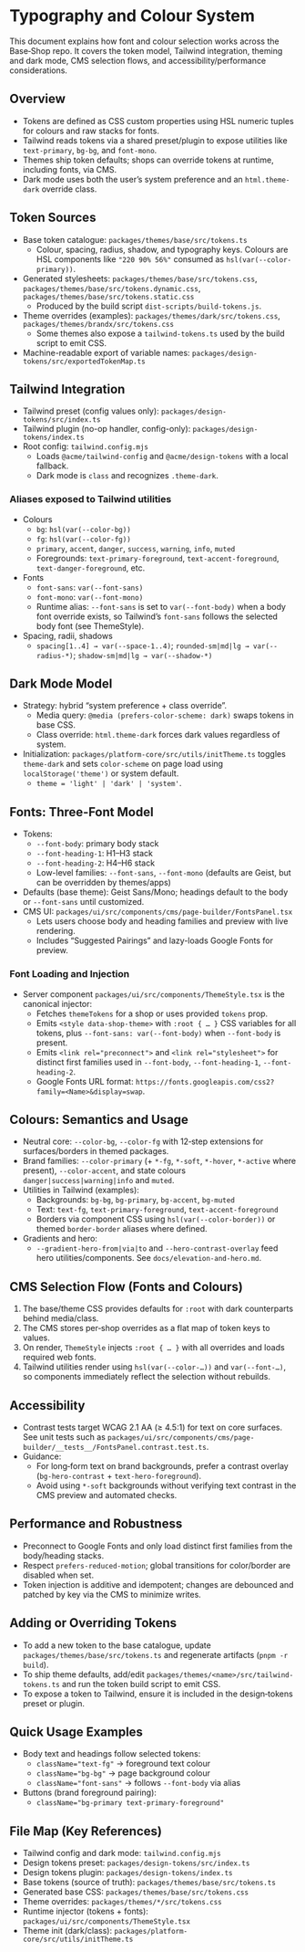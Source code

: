 # Typography and Colour System

This document explains how font and colour selection works across the Base‑Shop repo. It covers the token model, Tailwind integration, theming and dark mode, CMS selection flows, and accessibility/performance considerations.

## Overview

- Tokens are defined as CSS custom properties using HSL numeric tuples for colours and raw stacks for fonts.
- Tailwind reads tokens via a shared preset/plugin to expose utilities like `text-primary`, `bg-bg`, and `font-mono`.
- Themes ship token defaults; shops can override tokens at runtime, including fonts, via CMS.
- Dark mode uses both the user’s system preference and an `html.theme-dark` override class.

## Token Sources

- Base token catalogue: `packages/themes/base/src/tokens.ts`
  - Colour, spacing, radius, shadow, and typography keys. Colours are HSL components like `"220 90% 56%"` consumed as `hsl(var(--color-primary))`.
- Generated stylesheets: `packages/themes/base/src/tokens.css`, `packages/themes/base/src/tokens.dynamic.css`, `packages/themes/base/src/tokens.static.css`
  - Produced by the build script `dist-scripts/build-tokens.js`.
- Theme overrides (examples): `packages/themes/dark/src/tokens.css`, `packages/themes/brandx/src/tokens.css`
  - Some themes also expose a `tailwind-tokens.ts` used by the build script to emit CSS.
- Machine-readable export of variable names: `packages/design-tokens/src/exportedTokenMap.ts`

## Tailwind Integration

- Tailwind preset (config values only): `packages/design-tokens/src/index.ts`
- Tailwind plugin (no-op handler, config-only): `packages/design-tokens/index.ts`
- Root config: `tailwind.config.mjs`
  - Loads `@acme/tailwind-config` and `@acme/design-tokens` with a local fallback.
  - Dark mode is `class` and recognizes `.theme-dark`.

### Aliases exposed to Tailwind utilities

- Colours
  - `bg`: `hsl(var(--color-bg))`
  - `fg`: `hsl(var(--color-fg))`
  - `primary`, `accent`, `danger`, `success`, `warning`, `info`, `muted`
  - Foregrounds: `text-primary-foreground`, `text-accent-foreground`, `text-danger-foreground`, etc.
- Fonts
  - `font-sans`: `var(--font-sans)`
  - `font-mono`: `var(--font-mono)`
  - Runtime alias: `--font-sans` is set to `var(--font-body)` when a body font override exists, so Tailwind’s `font-sans` follows the selected body font (see ThemeStyle).
- Spacing, radii, shadows
  - `spacing[1..4] → var(--space-1..4)`; `rounded-sm|md|lg → var(--radius-*)`; `shadow-sm|md|lg → var(--shadow-*)`

## Dark Mode Model

- Strategy: hybrid “system preference + class override”.
  - Media query: `@media (prefers-color-scheme: dark)` swaps tokens in base CSS.
  - Class override: `html.theme-dark` forces dark values regardless of system.
- Initialization: `packages/platform-core/src/utils/initTheme.ts` toggles `theme-dark` and sets `color-scheme` on page load using `localStorage('theme')` or system default.
  - `theme = 'light' | 'dark' | 'system'`.

## Fonts: Three‑Font Model

- Tokens:
  - `--font-body`: primary body stack
  - `--font-heading-1`: H1–H3 stack
  - `--font-heading-2`: H4–H6 stack
  - Low-level families: `--font-sans`, `--font-mono` (defaults are Geist, but can be overridden by themes/apps)
- Defaults (base theme): Geist Sans/Mono; headings default to the body or `--font-sans` until customized.
- CMS UI: `packages/ui/src/components/cms/page-builder/FontsPanel.tsx`
  - Lets users choose body and heading families and preview with live rendering.
  - Includes “Suggested Pairings” and lazy-loads Google Fonts for preview.

### Font Loading and Injection

- Server component `packages/ui/src/components/ThemeStyle.tsx` is the canonical injector:
  - Fetches `themeTokens` for a shop or uses provided `tokens` prop.
  - Emits `<style data-shop-theme>` with `:root { … }` CSS variables for all tokens, plus `--font-sans: var(--font-body)` when `--font-body` is present.
  - Emits `<link rel="preconnect">` and `<link rel="stylesheet">` for distinct first families used in `--font-body`, `--font-heading-1`, `--font-heading-2`.
  - Google Fonts URL format: `https://fonts.googleapis.com/css2?family=<Name>&display=swap`.

## Colours: Semantics and Usage

- Neutral core: `--color-bg`, `--color-fg` with 12‑step extensions for surfaces/borders in themed packages.
- Brand families: `--color-primary` (+ `*-fg`, `*-soft`, `*-hover`, `*-active` where present), `--color-accent`, and state colours `danger|success|warning|info` and `muted`.
- Utilities in Tailwind (examples):
  - Backgrounds: `bg-bg`, `bg-primary`, `bg-accent`, `bg-muted`
  - Text: `text-fg`, `text-primary-foreground`, `text-accent-foreground`
  - Borders via component CSS using `hsl(var(--color-border))` or themed `border-border` aliases where defined.
- Gradients and hero:
  - `--gradient-hero-from|via|to` and `--hero-contrast-overlay` feed hero utilities/components. See `docs/elevation-and-hero.md`.

## CMS Selection Flow (Fonts and Colours)

1. The base/theme CSS provides defaults for `:root` with dark counterparts behind media/class.
2. The CMS stores per‑shop overrides as a flat map of token keys to values.
3. On render, `ThemeStyle` injects `:root { … }` with all overrides and loads required web fonts.
4. Tailwind utilities render using `hsl(var(--color-…))` and `var(--font-…)`, so components immediately reflect the selection without rebuilds.

## Accessibility

- Contrast tests target WCAG 2.1 AA (≥ 4.5:1) for text on core surfaces. See unit tests such as `packages/ui/src/components/cms/page-builder/__tests__/FontsPanel.contrast.test.ts`.
- Guidance:
  - For long‑form text on brand backgrounds, prefer a contrast overlay (`bg-hero-contrast` + `text-hero-foreground`).
  - Avoid using `*-soft` backgrounds without verifying text contrast in the CMS preview and automated checks.

## Performance and Robustness

- Preconnect to Google Fonts and only load distinct first families from the body/heading stacks.
- Respect `prefers-reduced-motion`; global transitions for color/border are disabled when set.
- Token injection is additive and idempotent; changes are debounced and patched by key via the CMS to minimize writes.

## Adding or Overriding Tokens

- To add a new token to the base catalogue, update `packages/themes/base/src/tokens.ts` and regenerate artifacts (`pnpm -r build`).
- To ship theme defaults, add/edit `packages/themes/<name>/src/tailwind-tokens.ts` and run the token build script to emit CSS.
- To expose a token to Tailwind, ensure it is included in the design‑tokens preset or plugin.

## Quick Usage Examples

- Body text and headings follow selected tokens:
  - `className="text-fg"` → foreground text colour
  - `className="bg-bg"` → page background colour
  - `className="font-sans"` → follows `--font-body` via alias
- Buttons (brand foreground pairing):
  - `className="bg-primary text-primary-foreground"`

## File Map (Key References)

- Tailwind config and dark mode: `tailwind.config.mjs`
- Design tokens preset: `packages/design-tokens/src/index.ts`
- Design tokens plugin: `packages/design-tokens/index.ts`
- Base tokens (source of truth): `packages/themes/base/src/tokens.ts`
- Generated base CSS: `packages/themes/base/src/tokens.css`
- Theme overrides: `packages/themes/*/src/tokens.css`
- Runtime injector (tokens + fonts): `packages/ui/src/components/ThemeStyle.tsx`
- Theme init (dark/class): `packages/platform-core/src/utils/initTheme.ts`


